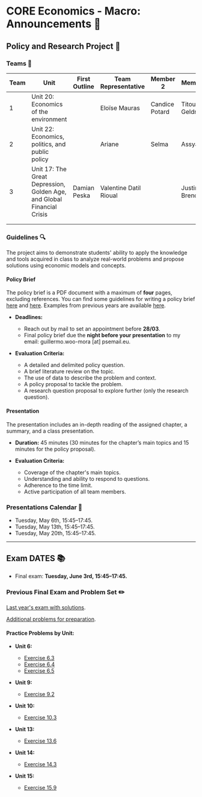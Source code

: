 # CORE Economics - Macro: Announcements :loudspeaker:

## **Policy and Research Project** :page_facing_up:

### Teams :busts_in_silhouette:

| Team | Unit | First Outline | Team Representative | Member 2 | Member 3 | Member 4 | Member 5 | Member 6 |
| --- | --- | --- | --- | --- | --- | --- | --- | --- |
|   1  | Unit 20: Economics of the environment    |     |  Eloïse Mauras   |  Candice Potard   |  Titouan Geldreich   |  Tom Cantin   |   Camille Tran  |     |
|  2   |  Unit 22: Economics, politics, and public policy   |     |   Ariane  |   Selma  |   Assya   |  Anitha   |  Lisa   |     |
|   3  |  Unit 17: The Great Depression, Golden Age, and Global Financial Crisis   |   Damian Peska  |  Valentine Datil Rioual   |     |  Justin Brendolise   |   Lucas Lau Grady  |  Maël Sorenson   | |
|     |     |     |     |     |     |     |     |     |
|     |     |     |     |     |     |     |     |     |

### Guidelines :mag:

The project aims to demonstrate students' ability to apply the knowledge and tools acquired in class to analyze real-world problems and propose solutions using economic models and concepts.

#### Policy Brief

The policy brief is a PDF document with a maximum of **four** pages, excluding references. You can find some guidelines for writing a policy brief [here](https://writingcenter.unc.edu/tips-and-tools/policy-briefs/) and [here](https://www.idrc.ca/sites/default/files/idrcpolicybrieftoolkit.pdf). Examples from previous years are available [here](https://github.com/woomora/CORE-econ-macro/tree/master/other/Policy%20brief%20examples).

- **Deadlines:**
  - Reach out by mail to set an appointment before **28/03**.
  - Final policy brief due the **night before your presentation** to my email: guillermo.woo-mora [at] psemail.eu.

- **Evaluation Criteria:**
  - A detailed and delimited policy question.
  - A brief literature review on the topic.
  - The use of data to describe the problem and context.
  - A policy proposal to tackle the problem.
  - A research question proposal to explore further (only the research question).

#### Presentation

The presentation includes an in-depth reading of the assigned chapter, a summary, and a class presentation.

- **Duration:** 45 minutes (30 minutes for the chapter’s main topics and 15 minutes for the policy proposal).

- **Evaluation Criteria:**
  - Coverage of the chapter's main topics.
  - Understanding and ability to respond to questions.
  - Adherence to the time limit.
  - Active participation of all team members.

### Presentations Calendar :date:

- Tuesday, May 6th, 15:45–17:45.
- Tuesday, May 13th, 15:45–17:45.
- Tuesday, May 20th, 15:45–17:45.

---

## **Exam DATES** :books:

- Final exam: **Tuesday, June 3rd, 15:45–17:45.**

### **Previous Final Exam and Problem Set** :pencil2:

[Last year's exam with solutions](https://github.com/woomora/CORE-econ-macro/blob/master/other/CORE-Econ-Macro-Exam-Solutions.pdf).

[Additional problems for preparation](https://github.com/woomora/CORE-econ-macro/blob/master/other/CORE_Econ_Macro_Problems.pdf).

#### Practice Problems by Unit:

- **Unit 6:**  
  - [Exercise 6.3](https://www.core-econ.org/the-economy/book/text/06.html#exercise-63-assumptions-of-the-model)  
  - [Exercise 6.4](https://www.core-econ.org/the-economy/book/text/06.html#exercise-64-the-employer-sets-the-wage)  
  - [Exercise 6.5](https://www.core-econ.org/the-economy/book/text/06.html#exercise-65-effort-and-wages)

- **Unit 9:**  
  - [Exercise 9.2](https://www.core-econ.org/the-economy/book/text/09.html#exercise-92-shifts-in-the-wage-setting-curve)

- **Unit 10:**  
  - [Exercise 10.3](https://www.core-econ.org/the-economy/book/text/10.html#exercise-103-an-increase-in-the-interest-rate)

- **Unit 13:**  
  - [Exercise 13.6](https://www.core-econ.org/the-economy/book/text/13.html#exercise-136-changes-in-income-changes-in-consumption)

- **Unit 14:**  
  - [Exercise 14.3](https://www.core-econ.org/the-economy/book/text/14.html#exercise-143-the-multiplier-model)

- **Unit 15:**  
  - [Exercise 15.9](https://www.core-econ.org/the-economy/book/text/15.html#exercise-159-a-construction-boom)
